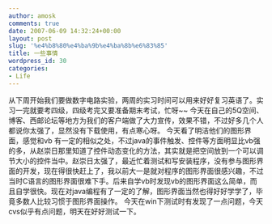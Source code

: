 ```yaml
---
author: amosk
comments: true
date: 2007-06-09 14:32:24+00:00
layout: post
slug: '%e4%b8%80%e4%ba%9b%e4%ba%8b%e6%83%85'
title: 一些事情
wordpress_id: 30
categories:
- Life
---
```


从下周开始我们要做数字电路实验，两周的实习时间可以用来好好复习英语了。实习一完就要考四级，四级考完又要准备期末考试，忙呀~~
今天在自己的5Q空间、博客、西邮论坛等地方为我们的客户端做了大力宣传，效果不错，不过好多几个人都说你太强了，显然没有下载使用，有点寒心呀。
今天看了明洁他们的图形界面，感觉和vb 有一定的相似之处，不过java的事件触发、控件等方面明显比vb强的多，从赵崇日那里知道了控件动态变化的方法，其实就是把空间放到一个可以调节大小的控件当中。赵崇日太强了，最近忙着测试和写安装程序，没有参与图形界面的开发，现在得很快赶上了，我以前大一是就对程序的图形界面很感兴趣，不过当时C语言的图形界面很难下手。后来自学vb时发现vb的图形界面这么简单，而且自学很快。现在对java编程有了一定的了解，图形界面当然也得好好学学了，毕竟多数人比较习惯于图形界面操作。
今天在win下测试时有发现了一点问题，今天cvs似乎有点问题，明天在好好测试一下。
